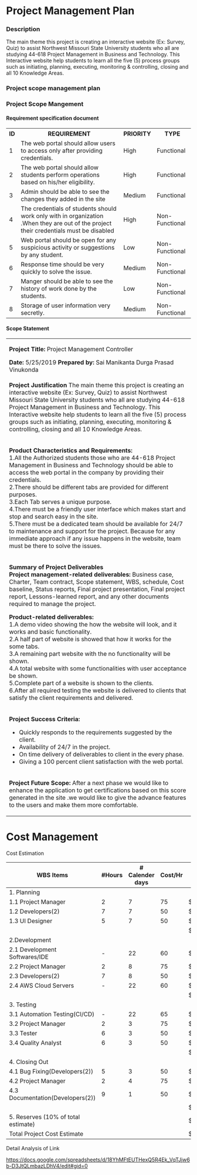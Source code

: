 # Project Management Plan

### Description

The main theme this project is creating an interactive website (Ex: Survey, Quiz) to assist Northwest Missouri State University students who all are studying 44-618 Project Management in Business and Technology. This Interactive website help students to learn all the five (5) process groups such as initiating, planning, executing, monitoring & controlling, closing and all 10 Knowledge Areas.

### Project scope management plan

<!DOCTYPE html>
<html lang="en">
<head>
  <meta charset="utf-8">
  <link rel="stylesheet" href="https://stackpath.bootstrapcdn.com/bootstrap/4.3.1/css/bootstrap.min.css">
  <link rel="stylesheet" href="https://stackpath.bootstrapcdn.com/bootstrap/4.3.1/js/bootstrap.min.js">
  <link rel="stylesheet" href="https://stackpath.bootstrapcdn.com/bootstrap/4.3.1/js/bootstrap.bundle.min.js">
</head>
<body>
<div class="container">
<h3><b>Project Scope Mangement</b></h3>
<h4><b>Requirement specification document</b></h4>
</nav>
</div>
<div class="container">
<table>
  <tr>
    <th><b>ID</b></th>
    <th><b>REQUIREMENT</b></th> 
    <th><b>PRIORITY</b></th>
    <th><b>TYPE</b>
  </tr>
  <tr>
  <td>1</td>
  <td>The web portal should allow users to access only after providing credentials.</td>
  <td>High</td>
  <td>Functional</td>
  </tr>
  <tr>
  <td>2</td>
  <td>The web portal should allow students perform operations based on his/her eligibility.</td>
  <td>High</td>
  <td>Functional</td>
  </tr>
  <tr>
  <td>3</td>
  <td>Admin should be able to see the changes they added in the site </td>
  <td>Medium</td>
  <td>Functional</td>
  </tr>
  <tr>
  <td>4</td>
  <td>The credentials of students should work only with in organization .When they are out of the project their credentials must be disabled </td>
  <td>High</td>
  <td>Non-Functional</td>
  </tr>
  <tr>
  <td>5</td>
  <td>Web portal should be open for any suspicious activity or suggestions by any student.</td>
  <td>Low</td>
  <td>Non-Functional</td>
  </tr>
  <tr>
  <td>6</td>
  <td>Response time should be very quickly to solve the issue.</td>
  <td>Medium</td>
  <td>Non-Functional</td>
  </tr>
  <tr>
  <td>7</td>
  <td>Manger should be able to see the history of work done by the students.</td>
  <td>Low</td>
  <td>Non-Functional</td>
  </tr>
  <tr>
  <td>8</td>
  <td>Storage of user information very secretly.</td>
  <td>Medium</td>
  <td>Non-Functional</td>
  </tr>
  </table>
  </div>
  <h4>Scope Statement</h4>
  <table>
  <tr>
  <td>
  <p><b>Project Title: </b>Project Management Controller</p>
  <b>Date: </b> 5/25/2019	 
  <b>Prepared by: </b>Sai Manikanta Durga Prasad Vinukonda<br>
  </td>
  </tr>
  <tr>
  <td>
   <p><b>Project Justification</b>
The main theme this project is creating an interactive website (Ex: Survey, Quiz) to assist Northwest Missouri State University students who all are studying 44-618 Project Management in Business and Technology. This Interactive website help students to learn all the five (5) process groups such as initiating, planning, executing, monitoring & controlling, closing and all 10 Knowledge Areas. </p>
  </td>
  </tr>
  <tr>
  <td>
   <p><b>Product Characteristics and Requirements:</b>
<br>1.All the Authorized students those who are 44-618 Project Management in Business and Technology should be able to access the web portal in the company by providing their credentials.
<br>2.There should be different tabs are provided for different purposes.
<br>3.Each Tab serves a unique purpose.
<br>4.There must be a friendly user interface which makes start and stop and search easy in the site.
<br>5.There must be a dedicated team should be available for 24/7   to maintenance and support for the project. Because for any immediate approach if any issue happens in the website, team must be there to solve the issues. 
 </p>
  </td>
  </tr>
  <tr>
  <td>
   <p><b>Summary of Project Deliverables</b><br>
   <b>Project management-related deliverables: </b>Business case, Charter, Team contract, Scope statement, WBS, schedule, Cost baseline, Status reports, Final project presentation, Final project report, Lessons-learned report, and any other documents required to manage the project.
 </p>
     <b>Product-related deliverables: </b>
<br>1.A demo video showing the how the website will look, and it works and basic functionality.
<br>2.A half part of website is showed that how it works for the some tabs.
<br>3.A remaining part website with the no functionality will be shown.
<br>4.A total website with some functionalities with user acceptance be shown.
<br>5.Complete part of a website is shown to the clients.
<br>6.After all required testing the website is delivered to clients that satisfy the client requirements and delivered.
 </p>
  </td>
  </tr>
  <tr>
  <td>
   <p><b> Project Success Criteria: </b>
   <ul>
  <li>Quickly responds to the requirements suggested by the client.</li>
  <li>Availability of 24/7 in the project. </li>
  <li>On time delivery of deliverables to client in the every phase.</li>
  <li>Giving a 100 percent client satisfaction with the web portal.</li>
</ul>  
 </p>
  </td>
  </tr>
  <tr>
  <td>
   <p><b>Project Future Scope: </b>
 After a next phase we would like to enhance the application to get certifications based on this score generated in the site .we would like to give the advance features to the users and make them more comfortable.
 </p>
  </td>
  </tr>
  </table>
  </body>
  </html>
 


# Cost Management

 Cost Estimation

| WBS Items | #Hours | # Calender days | Cost/Hr | Total Cost |
|-----|------|-------|--------|---------|
|1. Planning | | | |  |
|1.1 Project Manager | 2 | 7 | 75 | $1,050 |
|1.2 Developers(2) | 7 | 7 | 50 | $4900 |
|1.3 UI Designer | 5 | 7 | 50 | $1750 |
| |  |  |  | $7700 |
|2.Development | | | |  |
|2.1 Development Softwares/IDE | - | 22 | 60 | $1320|
|2.2 Project Manager | 2 | 8 |75 | $1200 |
|2.3 Developers(2) | 7 | 8 | 50 | $5600 |
|2.4 AWS Cloud Servers | - | 22 | 60 | $1320 |
| |  |  |  | $9440 |
|3. Testing | | | |  |
|3.1 Automation Testing(CI/CD) | - | 22 | 65 | $1430 |
|3.2 Project Manager | 2 | 3 | 75 | $450 |
|3.3 Tester | 6 | 3 | 50 | $900 |
|3.4 Quality Analyst | 6 | 3 | 50 | $900 |
| |  |  |  | $3680 |
|4. Closing Out | | | |  |
|4.1 Bug Fixing(Developers(2)) | 5 | 3 | 50 | $1500 |
|4.2 Project Manager | 2 | 4 | 75 | $600 |
|4.3 Documentation(Developers(2)) | 9 | 1 | 50 | $900 |
| |  |  |  | $3000 |
|5. Reserves (10% of total estimate) | | | | $2382 |
|Total Project Cost Estimate | | | | $26202 |


Detail Analysis of Link

https://docs.google.com/spreadsheets/d/18YhMFtEUTHexQ5R4Ek_VqTJjw6b-D3JtQLmbazLDhV4/edit#gid=0














